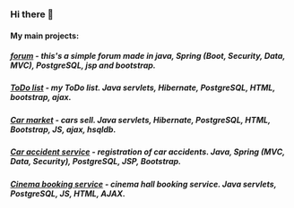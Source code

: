 ### Hi there 👋

#### My main projects:

##### [forum](https://github.com/johnom-commits/job4j_forum) - this's a simple forum made in java, Spring (Boot, Security, Data, MVC), PostgreSQL, jsp and bootstrap.
##### [ToDo list](https://github.com/johnom-commits/job4j_todo) - my ToDo list. Java servlets, Hibernate, PostgreSQL, HTML, bootstrap, ajax.
##### [Car market](https://github.com/johnom-commits/job4j_saleCars) - cars sell. Java servlets, Hibernate, PostgreSQL, HTML, Bootstrap, JS, ajax, hsqldb.
##### [Car accident service](https://github.com/johnom-commits/job4j_car_accident) - registration of car accidents. Java, Spring (MVC, Data, Security), PostgreSQL, JSP, Bootstrap.
##### [Cinema booking service](https://github.com/johnom-commits/job4j_cinema) - cinema hall booking service. Java servlets, PostgreSQL, JS, HTML, AJAX. 

<!--
**johnom-commits/johnom-commits** is a ✨ _special_ ✨ repository because its `README.md` (this file) appears on your GitHub profile.

Here are some ideas to get you started:

- 🔭 I’m currently working on ...
- 🌱 I’m currently learning ...
- 👯 I’m looking to collaborate on ...
- 🤔 I’m looking for help with ...
- 💬 Ask me about ...
- 📫 How to reach me: ...
- 😄 Pronouns: ...
- ⚡ Fun fact: ...
-->
